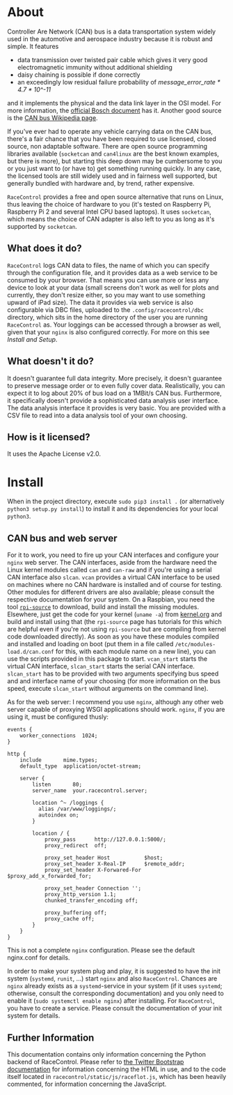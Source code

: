 About
==
Controller Are Network (CAN) bus is a data transportation system widely used in
the automotive and aerospace industry because it is robust and simple. It
features

* data transmission over twisted pair cable which gives it very good
  electromagnetic immunity without additional shielding
* daisy chaining is possible if done correctly
* an exceedingly low residual failure probability of
  _message_error_rate * 4.7 * 10^-11_

and it implements the physical and the data link layer in the OSI model. For
more information, the
[official Bosch document](http://www.bosch-semiconductors.de/media/ubk_semiconductors/pdf_1/canliteratur/can2spec.pdf)
has it. Another good source is the
[CAN bus Wikipedia page](https://en.wikipedia.org/wiki/CAN_bus).

If you've ever had to operate any vehicle carrying data on the CAN bus, there's
a fair chance that you have been required to use licensed, closed source,
non adaptable software. There are open source programming libraries available
(`socketcan` and `can4linux` are the best known examples, but there is more),
but starting this deep down may be cumbersome to you or you just want to (or
have to) get something running quickly. In any case, the licensed tools are
still widely used and in fairness well supported, but generally bundled with
hardware and, by trend, rather expensive.

`RaceControl` provides a free and open source alternative that runs on Linux,
thus leaving the choice of hardware to you (it's tested on Raspberry Pi,
Raspberry Pi 2 and several Intel CPU based laptops). It uses `socketcan`, which
means the choice of CAN adapter is also left to you as long as it's supported
by `socketcan`.

What does it do?
--
`RaceControl` logs CAN data to files, the name of which you can specify through
the configuration file, and it provides data as a web service to be consumed by
your browser. That means you can use more or less any device to look at your
data (small screens don't work as well for plots and currently, they don't
resize either, so you may want to use something upward of iPad size). The data
it provides via web service is also configurable via DBC files, uploaded to the
`.config/racecontrol/dbc` directory, which sits in the home directory of the
user you are running `RaceControl` as. Your loggings can be accessed through a
browser as well, given that your `nginx` is also configured correctly. For more
on this see _Install and Setup_.

What doesn't it do?
--
It doesn't guarantee full data integrity. More precisely, it doesn't guarantee
to preserve message order or to even fully cover data. Realistically, you can
expect it to log about 20% of bus load on a 1MBit/s CAN bus. Furthermore, it
specifically doesn't provide a sophisticated data analysis user interface. The
data analysis interface it provides is very basic. You are provided with a CSV
file to read into a data analysis tool of your own choosing.

How is it licensed?
--
It uses the Apache License v2.0.



Install
==
When in the project directory, execute `sudo pip3 install .` (or alternatively
`python3 setup.py install`) to install it and its dependencies for your local
`python3`.

CAN bus and web server
--
For it to work, you need to fire up your CAN interfaces and configure your
`nginx` web server. The CAN interfaces, aside from the hardware need the Linux
kernel modules called `can` and `can-raw` and if you're using a serial CAN
interface also `slcan`. `vcan` provides a virtual CAN interface to be used on
machines where no CAN hardware is installed and of course for testing. Other
modules for different drivers are also available; please consult the respective
documentation for your system. On a Raspbian, you need the tool
[`rpi-source`](https://github.com/notro/rpi-source/wiki) to download, build and
install the missing modules. Elsewhere, just get the code for your kernel
(`uname -a`) from [kernel.org](https://www.kernel.org) and build and install
using that (the `rpi-source` page has tutorials for this which are helpful even
if you're not using `rpi-source` but are compiling from kernel code downloaded
directly). As soon as you have these modules compiled and installed and loading
on boot (put them in a file called `/etc/modules-load.d/can.conf` for this,
with each module name on a new line), you can use the scripts provided in this
package to start. `vcan_start` starts the virtual CAN interface, `slcan_start`
starts the serial CAN interface. `slcan_start` has to be provided with two
arguments specifying bus speed and and interface name of your choosing (for
more information on the bus speed, execute `slcan_start` without arguments on
the command line).

As for the web server: I recommend you use `nginx`, although any other web
server capable of proxying WSGI applications should work. `nginx`, if you are
using it, must be configured thusly:

    events {
        worker_connections  1024;
    }

    http {
        include       mime.types;
        default_type  application/octet-stream;

        server {
            listen       80;
            server_name  your.racecontrol.server;

            location ^~ /loggings {
              alias /var/www/loggings/;
              autoindex on;
            }

            location / {
                proxy_pass      http://127.0.0.1:5000/;
                proxy_redirect  off;

                proxy_set_header Host           $host;
                proxy_set_header X-Real-IP      $remote_addr;
                proxy_set_header X-Forwared-For $proxy_add_x_forwarded_for;

                proxy_set_header Connection '';
                proxy_http_version 1.1;
                chunked_transfer_encoding off;

                proxy_buffering off;
                proxy_cache off;
            }
        }
    }

This is not a complete `nginx` configuration. Please see the default nginx.conf
for details.

In order to make your system plug and play, it is suggested to have the init
system (`systemd`, `runit`, ...) start `nginx` and also `RaceControl`. Chances
are `nginx` already  exists as a `systemd`-service in your system (if it uses
`systemd`; otherwise, consult the corresponding documentation) and you only
need to enable it (`sudo systemctl enable nginx`) after installing. For
`RaceControl`, you have to create a service. Please consult the documentation
of your init system for details.

Further Information
--
This documentation contains only information concerning the Python backend of
RaceControl. Please refer to [the Twitter Bootstrap
documentation](http://getbootstrap.com/) for information concerning the HTML in
use, and to the code itself located in `racecontrol/static/js/raceflot.js`,
which has been heavily commented, for information concerning the JavaScript.
